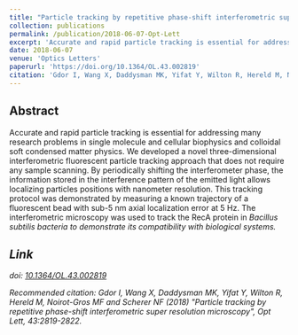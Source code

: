```yaml
---
title: "Particle tracking by repetitive phase-shift interferometric super resolution microscopy"
collection: publications
permalink: /publication/2018-06-07-Opt-Lett
excerpt: 'Accurate and rapid particle tracking is essential for addressing many research problems in single molecule and cellular biophysics and colloidal soft condensed matter physics. We developed a novel three-dimensional interferometric fluorescent particle tracking approach that does not require any sample scanning. By periodically shifting the interferometer phase, the information stored in the interference pattern of the emitted light allows localizing particles positions with nanometer resolution. This tracking protocol was demonstrated by measuring a known trajectory of a fluorescent bead with sub-5 nm axial localization error at 5 Hz. The interferometric microscopy was used to track the RecA protein in <i>Bacillus subtilis<i> bacteria to demonstrate its compatibility with biological systems.'
date: 2018-06-07
venue: 'Optics Letters'
paperurl: 'https://doi.org/10.1364/OL.43.002819'
citation: 'Gdor I, Wang X, Daddysman MK, Yifat Y, Wilton R, Hereld M, Noirot-Gros MF and Scherer NF (2018) "Particle tracking by repetitive phase-shift interferometric super resolution microscopy", <i>Opt Lett</i>, 43:2819-2822.'
---
```


## Abstract
Accurate and rapid particle tracking is essential for addressing many research problems in single molecule and cellular biophysics and colloidal soft condensed matter physics. We developed a novel three-dimensional interferometric fluorescent particle tracking approach that does not require any sample scanning. By periodically shifting the interferometer phase, the information stored in the interference pattern of the emitted light allows localizing particles positions with nanometer resolution. This tracking protocol was demonstrated by measuring a known trajectory of a fluorescent bead with sub-5 nm axial localization error at 5 Hz. The interferometric microscopy was used to track the RecA protein in <i>Bacillus subtilis bacteria<i> to demonstrate its compatibility with biological systems.

## Link
doi: [10.1364/OL.43.002819](https://dx.doi.org/10.1364/OL.43.002819)    

Recommended citation: Gdor I, Wang X, Daddysman MK, Yifat Y, Wilton R, Hereld M, Noirot-Gros MF and Scherer NF (2018) "Particle tracking by repetitive phase-shift interferometric super resolution microscopy", <i>Opt Lett</i>, 43:2819-2822.  
